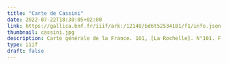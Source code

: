 ```yaml
---
title: "Carte de Cassini"
date: 2022-07-22T18:30:05+02:00
link: https://gallica.bnf.fr/iiif/ark:/12148/bd6t52534181/f1/info.json
thumbnail: cassini.jpg
description: Carte générale de la France. 101, [La Rochelle]. N°101. F.le 97.
type: iiif
draft: false 
---
```



